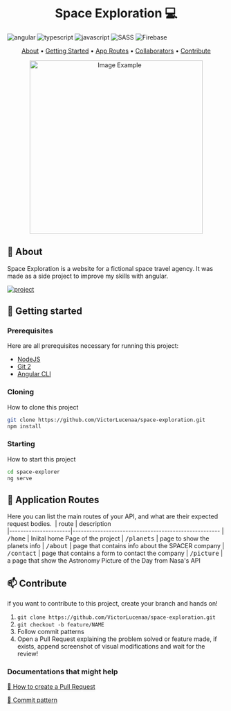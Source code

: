 [JAVASCRIPT__BADGE]: https://img.shields.io/badge/Javascript-000?style=for-the-badge&logo=javascript
[TYPESCRIPT__BADGE]: https://img.shields.io/badge/typescript-D4FAFF?style=for-the-badge&logo=typescript
[ANGULAR__BADGE]: https://img.shields.io/badge/Angular-red?style=for-the-badge&logo=angular
[PROJECT__BADGE]: https://img.shields.io/badge/📱Visit_this_project-000?style=for-the-badge&logo=project
[PROJECT__URL]: https://space-exploration-68496.web.app
[SASS__BADGE]: https://img.shields.io/badge/SASS-hotpink.svg?style=for-the-badge&logo=SASS&logoColor=white
[Firebase__BADGE]: https://img.shields.io/badge/firebase-%23039BE5.svg?style=for-the-badge&logo=firebase

<h1 align="center"  style="font-weight: bold;">Space Exploration 💻</h1>


  
![angular][ANGULAR__BADGE]
![typescript][TYPESCRIPT__BADGE]
![javascript][JAVASCRIPT__BADGE]
![SASS][SASS__BADGE]
![Firebase][Firebase__BADGE]
  


<p align="center">
 <a href="#about">About</a> • 
 <a href="#started">Getting Started</a> • 
  <a href="#started">App Routes</a> • 
  <a href="#colab">Collaborators</a> •
 <a href="#contribute">Contribute</a>
</p>


<p align="center">
    <img src="../.github/example.png" alt="Image Example" width="400px">
</p>

<h2 id="about">📌 About</h2>

Space Exploration is a website for a fictional space travel agency. It was made as a side project to improve my skills with angular.

[![project][PROJECT__BADGE]][PROJECT__URL]

<h2 id="started">🚀 Getting started</h2>

<h3>Prerequisites</h3>

Here are all prerequisites necessary for running this project:

- [NodeJS](https://nodejs.org/en/download)
- [Git 2](https://github.com)
- [Angular CLI](https://www.npmjs.com/package/@angular/cli?activeTab=versions)

<h3>Cloning</h3>

How to clone this project

```bash
git clone https://github.com/VictorLucenaa/space-exploration.git
npm install
```

<h3>Starting</h3>

How to start this project

```bash
cd space-explorer
ng serve
```

<h2 id="routes">📍 Application Routes</h2>

Here you can list the main routes of your API, and what are their expected request bodies.
​
| route               | description                                          
|----------------------|-----------------------------------------------------
| <kbd>/home</kbd>     | Iniital home Page of the project 
| <kbd>/planets</kbd>     | page to show the planets info
| <kbd>/about</kbd>     | page that contains info about the SPACER company
| <kbd>/contact</kbd>     | page that contains a form to contact the company
| <kbd>/picture</kbd>     | a page that show the Astronomy Picture of the Day from Nasa's API



<h2 id="contribute">📫 Contribute</h2>

if you want to contribute to this project, create your branch and hands on!

1. `git clone https://github.com/VictorLucenaa/space-exploration.git`
2. `git checkout -b feature/NAME`
3. Follow commit patterns
4. Open a Pull Request explaining the problem solved or feature made, if exists, append screenshot of visual modifications and wait for the review!

<h3>Documentations that might help</h3>

[📝 How to create a Pull Request](https://www.atlassian.com/br/git/tutorials/making-a-pull-request)

[💾 Commit pattern](https://gist.github.com/joshbuchea/6f47e86d2510bce28f8e7f42ae84c716)
